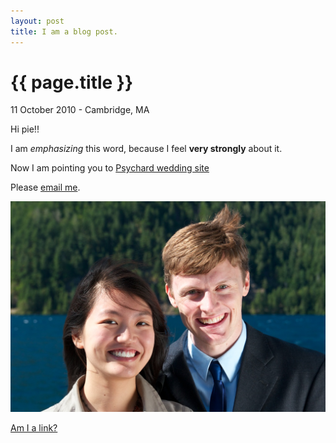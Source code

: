```yaml
---
layout: post
title: I am a blog post.
---
```


{{ page.title }}
================

<p class="meta">11 October 2010 - Cambridge, MA</p>

Hi pie!! 

I am *emphasizing* this word, because I feel __very strongly__ about it.

Now I am pointing you to [Psychard wedding site](http://www.psychard.com/)

Please [email me](mailto:psyche@psychard.com).

<img src="/images/psychard_wa.jpg" alt="Psychard in Port Angeles, WA"/>


[Am I a link?](http://www.psycheloui.com/)